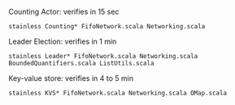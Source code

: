 Counting Actor: verifies in 15 sec

    stainless Counting* FifoNetwork.scala Networking.scala

Leader Election: verifies in 1 min

    stainless Leader* FifoNetwork.scala Networking.scala BoundedQuantifiers.scala ListUtils.scala

Key-value store: verifies in 4 to 5 min

    stainless KVS* FifoNetwork.scala Networking.scala OMap.scala

